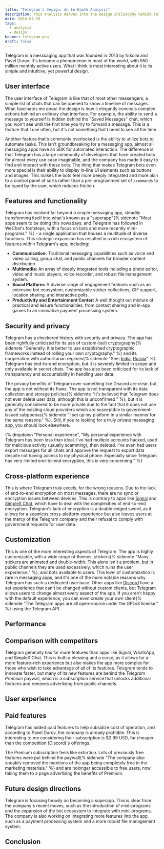 ```yaml
---
title: "Telegram's Design: An In-Depth Analysis"
description: This analysis delves into the design philosophy behind Telegram, exploring how the messaging app elegantly balances simplicity with powerful features.
date: 2024-07-29
tags:
  - analysis
  - design
banner: telegram.png
draft: false
---
```

Telegram is a messsaging app that was founded in 2013 by Nikolai and Pavel Durov. It's become a phenomenon in most of the world, with 950 million monthly active users. What I think is most interesting about it is its simple and intutitive, yet powerful design.

## User interface
The user interface of Telegram is like that of most other messengers; a simple list of chats that can be opened to show a timeline of messages. What fascinates me about the design is how it elegantly conceals complex actions behind an ordinary chat interface. For example, the ability to send a message to yourself is hidden behind the "Saved Messages" chat, which you won't see until the first time you try to forward a message. This is a feature that I use often, but it's not something that I need to see all the time.

Another feature that's commonly overlooked is the ability to utilize bots to automate tasks. This isn't groundbreaking for a messaging app, almost all messaging apps have an SDK for automated interaction. The difference is that Telegram has a large community of developers that have created bots for almost every use case imaginable, and the company has made it easy to find and interact with these bots. The thing that makes Telegram bots even more special is their ability to display in-line UI elements such as buttons and images. This makes the bots feel more deeply integrated and more akin to a control panel of sorts rather than a pre-programmed set of `/commands` to be typed by the user, which reduces friction.

## Features and functionality
Telegram has evolved far beyond a simple messaging app, steadily transforming itself into what's known as a "superapp"{% sidenote "Most apps seem to be doing this nowadays, and Telegram has followed in WeChat's footsteps, with a focus on bots and more recently mini-programs." %} - a single application that houses a multitude of diverse functions. This strategic expansion has resulted in a rich ecosystem of features within Telegram's app, including:

* **Communication:** Traditional messaging capabilities such as voice and video calling, group chat, and public channels for broader content distribution.
* **Multimedia:** An array of deeply integrated tools including a photo editor, video and music players, voice recorder, and robust file management system.
* **Social Platform:** A diverse range of engagement features such as an extensive bot ecosystem, customizable sticker collections, GIF support, location sharing, and interactive polls.
* **Productivity and Entertainment Center:** A well thought out mixture of practical and leisure functionalities, from contact sharing and in-app games to an innovative payment processing system.

## Security and privacy
Telegram has a checkered history with security and privacy. The app has been rightfully criticized for its use of custom-built cryptography{% sidenote "Generally, it is better to use established cryptographic frameworks instead of rolling your own cryptography." %} and its cooperation with authoritarian regimes{% sidenote "See: [India](https://techcrunch.com/2022/11/29/telegram-shares-data-of-users-accused-of-copyright-violation-following-court-order/), [Russia](https://www.reuters.com/world/europe/navalny-allies-accuse-telegram-censorship-russian-election-2021-09-18/)" %}. Telegram has end-to-end encryption, but it is severely limited in scope and only available in secret chats. The app has also been criticized for its lack of transparency and accountability in handling user data.

The privacy benefits of Telegram over something like Discord are clear, but the app is not without its flaws. The app is not transparent with its data collection and storage policies{% sidenote "It's believed that Telegram does not ever delete user data, although this is unconfirmed." %}, but it is generally considered to be more private due to the fact that it does not use any of the existing cloud providers which are susceptible to government-issued subpoenas{% sidenote "I set up my platform in a similar manner for the same reasons." %}. Still, if you're looking for a truly private messaging app, you should look elsewhere.

{% dropdown "Personal experience", "My personal experience with Telegram has been less than ideal. I've had multiple accounts hacked, used for malicious activity (usually scamming), then deleted. I've even had users export messages for all chats and approve the request to export data despite not having access to my physical phone. Especially since Telegram has very limited end-to-end encryption, this is very concerning." %}

## Cross-platform experience
This is where Telegram truly excels, for the wrong reasons. Due to the lack of end-to-end encryption on most messages, there are no sync or encryption issues between devices. This is contrary to apps like [Signal](/archive/2024/signal-analysis) and [SimpleX Chat](/archive/2024/simplex-analysis), which have to deal with the complexities of end-to-end encryption. Telegram's lack of encryption is a double-edged sword, as it allows for a seamless cross-platform experience but also leaves users at the mercy of the Telegram company and their refusal to comply with government requests for user data.

## Customization
This is one of the more interesting aspects of Telegram. The app is highly customizable, with a wide range of themes, stickers{% sidenote "Many stickers are animated and double-width. This alone isn't a problem, but in public channels they are used excessively, which ruins the user experience." %}, and bots available to users. This level of customization is rare in messaging apps, and it's one of the more notable reasons why Telegram has such a dedicated user base. Other apps like [Discord](/archive/2024/the-tragedy-of-discord) have a set experience that can't be changed without custom clients, but Telegram allows users to change almost every aspect of the app. If you aren't happy with the default experience, you can even create your own client{% sidenote "The Telegram apps are all open-source under the GPLv3 license." %} using the Telegram API.

## Performance

## Comparison with competitors
Telegram generally has far more features than apps like Signal, WhatsApp, and SimpleX Chat. This is both a blessing and a curse, as it allows for a more feature-rich experience but also makes the app more complex for those who wish to take advantage of all of its features. Telegram tends to innovate faster, but many of its new features are behind the *Telegram Premium* paywall, which is a subscription service that unlocks additional features and removes advertising from public channels.

## User experience

## Paid features
Telegram has added paid features to help subsidize cost of operation, and according to Pavel Durov, the company is already profitible. This is interesting to me considering their subscription is $2.99 USD, far cheaper than the competition (Discord)'s offerings.

The Premium subscription feels like extortion. Lots of previously free features were put behind the paywall{% sidenote "The company also sneakily removed the mentions of the app being completely free in the marketing materials." %} and are nolonger accessible to free users, now taking them to a page advertising the benefits of Premium.

## Future design directions
Telegram is focusing heavily on becoming a superapp. This is clear from the company's recent moves, such as the introduction of mini-programs and the expansion of the bot ecosystem to integrate with mini-programs. The company is also working on integrating more features into the app, such as a payment processing system and a more robust file management system.

## Conclusion
